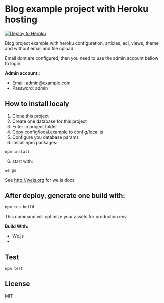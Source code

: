 # Blog example project with Heroku hosting

[![Deploy to Heroku](https://www.herokucdn.com/deploy/button.png)](https://heroku.com/deploy)

Blog project example with heroku configuration, articles, acl, views, theme and without email and file upload

Email dont are configured, then you need to use the admin account bellow to login

**Admin account:**:
- Email: admin@example.com
- Password: admin

## How to install localy

1. Clone this project
2. Create one database for this project
2. Enter in project folder
3. Copy config/local.example to config/local.js
4. Configure you database params
5. install npm packages:
```sh
npm install
```
6. start with:
```sh
we go
```

See http://wejs.org for we.js docs

## After deploy, generate one build with:

```sh
npm run build
```

This command will optimize your assets for production env.

**Build With:**

- We.js
- 
## Test

```
npm test
```

## License

MIT
